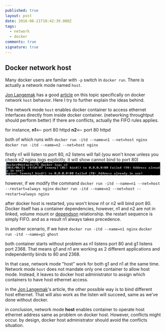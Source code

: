 ```yaml
---
published: true
layout: post
date: 2016-06-21T10:42:39.000Z
tags:
  - network
  - docker
comments: true
signature: true
---
```

## Docker network host
Many docker users are familar with `-p` switch in `docker run`. There is actually a network mode named `host`. 

[Jon Langemak](http://www.dasblinkenlichten.com/test/) has a good [article](http://www.dasblinkenlichten.com/docker-networking-101-host-mode/) on this topic specifically on docker network `host` behavior. Here I try to further explain the ideas behind.

The network mode `host` enables docker container to access ethernet interfaces directly from inside docker container. (networking throughtput should perform better) If there are conflicts, actually the FIFO rules applies. 

for instance, 
**n1**<-- port 80 httpd
**n2**<-- port 80 httpd

both of which runs with
`docker run -itd --name=n1 --net=host nginx`
`docker run -itd --name=n2 --net=host nginx`

firstly n1 will listen to port 80, n2 listens will fail (you won't know unless you check n2 nginx logs explicitly, it will show cannot bind to port 80)
![bind_failure.jpg](/public/images/2016/06/13/docker_network_host/bind_failure.jpg)

however, if we modify the command
`docker run -itd --name=n1 --net=host --restart=always nginx`
`docker run -itd --name=n2 --net=host --restart=always nginx`

after docker host is restarted, you won't know n1 or n2 will bind port 80. Docker itself has a container dependencies, however, n1 and n2 are not in linked, volume mount or [dependson](https://docs.docker.com/compose/compose-file/#depends-on) relationship. the restart sequence is simply FIFO. and as a result n1 always takes precedence.

In another scenario, if we have
`docker run -itd --name=n1 nginx`
`docker run -itd --name=g1 ghost`

both container starts without problem as n1 listens port 80 and g1 listens port 2368. That means g1 and n1 are working as 2 different applications and independently binds to 80 and 2368.

In that case, network mode "host" work for both g1 and n1 at the same time. Network mode `host` does not mandate only one container to allow host mode. Instead, it leaves to docker host administrator to assign which containers to have host ethernet access.

in the [Jon Langemak](http://www.dasblinkenlichten.com/test/)'s article, the other possible way is to bind different host ethernet. That will also work as the listen will succeed, same as we've done without docker.

in conclusion, network mode **host** enables container to operate host ethernet address same as problem on docker host. However, conflicts might occur. by design, docker host administrator should avoid the conflicts situation.
